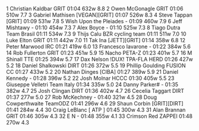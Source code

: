   1  Christian Kaldbar  GRIT  01:04    632w  8.8
  2  Owen McGonagle  GRIT  01:06    510w  7.7
  3  Gabriel Mathisen  [VEGAN][GRIT]  01:07    526w  8.3
  4  Steve Tappan  [GRIT]  01:09    531w  7.8
  5  Wish Upon the Pleiades  -  01:09    460w  7.9
  6  Jeff Mishtawy  -  01:10    454w  7.3
  7  Alex Boyce  -  01:10    525w  7.3
  8  Tiago Dutra  Team Brasil  01:11    534w  7.3
  9  Thijs Calu  BZR cycling team  01:11    511w  7.0
 10  Luke Elton  GRIT  01:11    442w  7.0
 11  Tak Ina  [JETT][GRIT]  01:14    358w  6.8
 12  Peter Marwood  IRC  01:21    419w  6.0
 13  Francesco Iavarone  -  01:22    384w  5.6
 14  Rob Fullerton  GRIT  01:23    451w  5.9
 15  Nacho  PETA-Z  01:23    401w  5.7
 16  M Shinall  TTE  01:25    394w  5.7
 17  Dax Nelson  !DUX! TPA-FLA HERD  01:26    427w  5.2
 18  Daniel Shalkowski  DIRT  01:26    372w  5.5
 19  Phillip Goulding  FUSION CC  01:27    433w  5.2
 20  Nathan Dinges  [CIBA]    01:27    389w  5.9
 21  Daniel Kennedy  -  01:28    396w  5.2
 22  Josh Molnar  HCCC  01:30    405w  5.5
 23  Giuseppe Velletri  Team Italy  01:34    335w  5.0
 24  Danny Parker#  -  01:35    382w  4.7
 25  Josh Clingan  DIRT  01:36    402w  4.7
 26  Cecelia Taggart  DIRT  01:37    277w  5.0
 27  Rob McKechney  -  01:40    321w  4.5
 28  Doug Cowperthwaite  TeamODZ  01:41    296w  4.6
 29  Shaun Corbin  [GRIT][DIRT]  01:41    284w  4.4
 30  Craig LeBlanc  [ ATP ]  01:45    300w  4.3
 31  Alan Brannan  GRIT  01:46    305w  4.3
 32  E N  -  01:48    355w  4.1
 33  Crimson Red  ZAPPEI  01:48    270w  4.3
